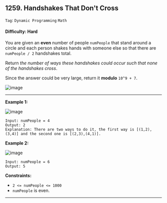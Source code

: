 ## 1259. Handshakes That Don't Cross

```Tag```: ```Dynamic Programming``` ```Math```

#### Difficulty: Hard

You are given an __even__ number of people ```numPeople``` that stand around a circle and each person shakes hands with someone else so that there are ```numPeople / 2``` handshakes total.

Return _the number of ways these handshakes could occur such that none of the handshakes cross_.

Since the answer could be very large, return it __modulo__ ```10^9 + 7```.

![image](https://user-images.githubusercontent.com/35042430/220688007-d6651779-763b-4290-a4da-9bff67687ca7.png)

---

__Example 1:__

![image](https://assets.leetcode.com/uploads/2019/07/11/5125_example_2.png)
```
Input: numPeople = 4
Output: 2
Explanation: There are two ways to do it, the first way is [(1,2),(3,4)] and the second one is [(2,3),(4,1)].
```

__Example 2:__

![image](https://assets.leetcode.com/uploads/2019/07/11/5125_example_3.png)
```
Input: numPeople = 6
Output: 5
```

__Constraints:__

- ```2 <= numPeople <= 1000```
- ```numPeople``` is even.

---
